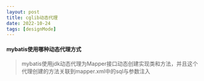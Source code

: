 ```yaml
---
layout: post
title: cglib动态代理
date: 2022-10-24
tags: [designMode]
---
```


#### mybatis使用哪种动态代理方式
> mybatis使用jdk动态代理为Mapper接口动态创建实现类和方法，并且这个代理创建的方法关联到mapper.xml中的sql与参数注入


